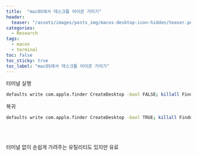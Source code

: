 ```yaml
---
title:  "macOS에서 데스크톱 아이콘 가리기"
header:
  teaser: "/assets/images/posts_img/macos-desktop-icon-hidden/teaser.png"
categories: 
  - Research
tags:
  - macos
  - terminal
toc: false
toc_sticky: true
toc_label: "macOS에서 데스크톱 아이콘 가리기"
---
```


터미널 실행   
```bash
defaults write com.apple.finder CreateDesktop -bool FALSE; killall Finder
```


복귀
```bash
defaults write com.apple.finder CreateDesktop -bool TRUE; killall Finder
```
<br><br>

터미널 없이 손쉽게 가려주는 유틸리티도 있지만 유료